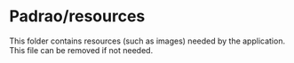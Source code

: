 # Padrao/resources

This folder contains resources (such as images) needed by the application. This file can
be removed if not needed.

